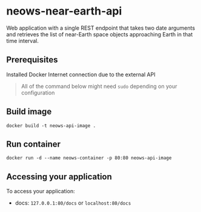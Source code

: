 # neows-near-earth-api
Web application with a single REST endpoint that takes two date arguments and retrieves the list of near-Earth space objects approaching Earth in that time interval.

## Prerequisites
Installed Docker
Internet connection due to the external API

> All of the command below might need `sudo` depending on your configuration

## Build image
```
docker build -t neows-api-image .
```

## Run container
```
docker run -d --name neows-container -p 80:80 neows-api-image
```

## Accessing your application
To access your application:
- docs: `127.0.0.1:80/docs` or `localhost:80/docs`
